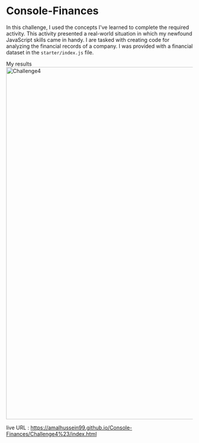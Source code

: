 # Console-Finances
In this challenge, I used the concepts I've learned to complete the required activity. This activity presented a real-world situation in which my newfound JavaScript skills came in handy. I are tasked with creating code for analyzing the financial records of a company. I was provided with a financial dataset in the `starter/index.js` file.

My results
<img width="953" alt="Challenge4" src="https://user-images.githubusercontent.com/83955269/203876841-41b24ee9-9971-411c-b79d-397508fe195c.png">



live URL : https://amalhussein99.github.io/Console-Finances/Challenge4%23/index.html
